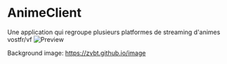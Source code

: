 # AnimeClient
Une application qui regroupe plusieurs platformes de streaming d'animes vostfr/vf
![Preview](https://i.imgur.com/iSwPbzi.png)


Background image: https://zvbt.github.io/image
